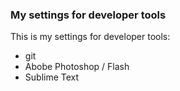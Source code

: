 ### My settings for developer tools

This is my settings for developer tools:

* git
* Abobe Photoshop / Flash
* Sublime Text
